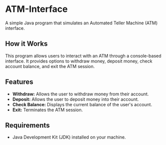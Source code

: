 # ATM-Interface

A simple Java program that simulates an Automated Teller Machine (ATM) interface.

## How it Works

This program allows users to interact with an ATM through a console-based interface. It provides options to withdraw money, deposit money, check account balance, and exit the ATM session.

## Features

- **Withdraw:** Allows the user to withdraw money from their account.
- **Deposit:** Allows the user to deposit money into their account.
- **Check Balance:** Displays the current balance of the user's account.
- **Exit:** Terminates the ATM session.

## Requirements

- Java Development Kit (JDK) installed on your machine.


